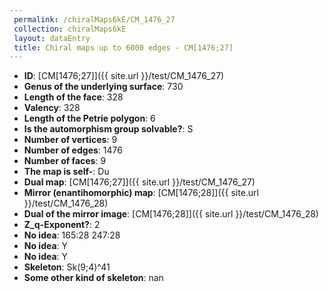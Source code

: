 ```yaml
--- 
 permalink: /chiralMaps6kE/CM_1476_27 
 collection: chiralMaps6kE
 layout: dataEntry
 title: Chiral maps up to 6000 edges - CM[1476;27]
---
```


- **ID**: [CM[1476;27]]({{ site.url }}/test/CM_1476_27)
- **Genus of the underlying surface**: 730
- **Length of the face**: 328
- **Valency**: 328
- **Length of the Petrie polygon**: 6
- **Is the automorphism group solvable?**: S
- **Number of vertices**: 9
- **Number of edges**: 1476
- **Number of faces**: 9
- **The map is self-**: Du
- **Dual map**: [CM[1476;27]]({{ site.url }}/test/CM_1476_27)
- **Mirror (enantihomorphic) map**: [CM[1476;28]]({{ site.url }}/test/CM_1476_28)
- **Dual of the mirror image**: [CM[1476;28]]({{ site.url }}/test/CM_1476_28)
- **Z_q-Exponent?**: 2
- **No idea**:  165:28 247:28
- **No idea**: Y
- **No idea**: Y
- **Skeleton**: Sk(9;4)^41
- **Some other kind of skeleton**: nan
